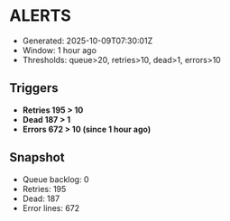 # ALERTS

- Generated: 2025-10-09T07:30:01Z
- Window: 1 hour ago
- Thresholds: queue>20, retries>10, dead>1, errors>10

## Triggers
- **Retries 195 > 10**
- **Dead 187 > 1**
- **Errors 672 > 10 (since 1 hour ago)**

## Snapshot
- Queue backlog: 0
- Retries: 195
- Dead: 187
- Error lines: 672
